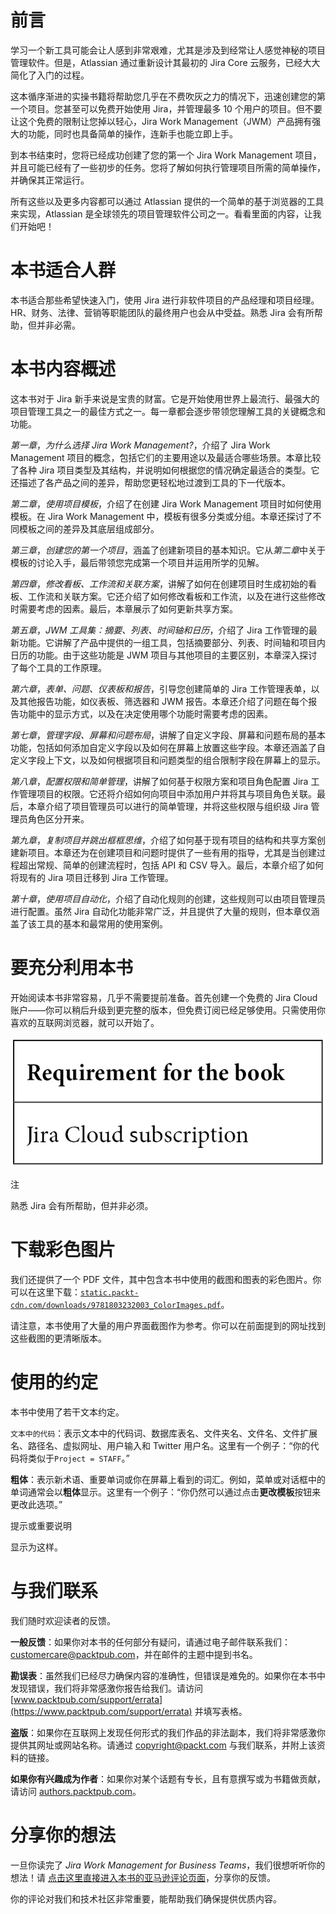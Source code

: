 # 前言

学习一个新工具可能会让人感到非常艰难，尤其是涉及到经常让人感觉神秘的项目管理软件。但是，Atlassian 通过重新设计其最初的 Jira Core 云服务，已经大大简化了入门的过程。

这本循序渐进的实操书籍将帮助您几乎在不费吹灰之力的情况下，迅速创建您的第一个项目。您甚至可以免费开始使用 Jira，并管理最多 10 个用户的项目。但不要让这个免费的限制让您掉以轻心，Jira Work Management（JWM）产品拥有强大的功能，同时也具备简单的操作，连新手也能立即上手。

到本书结束时，您将已经成功创建了您的第一个 Jira Work Management 项目，并且可能已经有了一些初步的任务。您将了解如何执行管理项目所需的简单操作，并确保其正常运行。

所有这些以及更多内容都可以通过 Atlassian 提供的一个简单的基于浏览器的工具来实现，Atlassian 是全球领先的项目管理软件公司之一。看看里面的内容，让我们开始吧！

# 本书适合人群

本书适合那些希望快速入门，使用 Jira 进行非软件项目的产品经理和项目经理。HR、财务、法律、营销等职能团队的最终用户也会从中受益。熟悉 Jira 会有所帮助，但并非必需。

# 本书内容概述

这本书对于 Jira 新手来说是宝贵的财富。它是开始使用世界上最流行、最强大的项目管理工具之一的最佳方式之一。每一章都会逐步带领您理解工具的关键概念和功能。

*第一章*，*为什么选择 Jira Work Management?*，介绍了 Jira Work Management 项目的概念，包括它们的主要用途以及最适合哪些场景。本章比较了各种 Jira 项目类型及其结构，并说明如何根据您的情况确定最适合的类型。它还描述了各产品之间的差异，帮助您更轻松地过渡到工具的下一代版本。

*第二章*，*使用项目模板*，介绍了在创建 Jira Work Management 项目时如何使用模板。在 Jira Work Management 中，模板有很多分类或分组。本章还探讨了不同模板之间的差异及其底层组成部分。

*第三章*，*创建您的第一个项目*，涵盖了创建新项目的基本知识。它从*第二章*中关于模板的讨论入手，最后带领您完成第一个项目并运用所学的见解。

*第四章*，*修改看板、工作流和关联方案*，讲解了如何在创建项目时生成初始的看板、工作流和关联方案。它还介绍了如何修改看板和工作流，以及在进行这些修改时需要考虑的因素。最后，本章展示了如何更新共享方案。

*第五章*，*JWM 工具集：摘要、列表、时间轴和日历*，介绍了 Jira 工作管理的最新功能。它讲解了产品中提供的一组工具，包括摘要部分、列表、时间轴和项目内日历的功能。由于这些功能是 JWM 项目与其他项目的主要区别，本章深入探讨了每个工具的工作原理。

*第六章*，*表单、问题、仪表板和报告*，引导您创建简单的 Jira 工作管理表单，以及其他报告功能，如仪表板、筛选器和 JWM 报告。本章还介绍了问题在每个报告功能中的显示方式，以及在决定使用哪个功能时需要考虑的因素。

*第七章*，*管理字段、屏幕和问题布局*，讲解了自定义字段、屏幕和问题布局的基本功能，包括如何添加自定义字段以及如何在屏幕上放置这些字段。本章还涵盖了自定义字段上下文，以及如何根据项目和问题类型的组合限制字段在屏幕上的显示。

*第八章*，*配置权限和简单管理*，讲解了如何基于权限方案和项目角色配置 Jira 工作管理项目的权限。它还将介绍如何向项目中添加用户并将其与项目角色关联。最后，本章介绍了项目管理员可以进行的简单管理，并将这些权限与组织级 Jira 管理员角色区分开来。

*第九章*，*复制项目并跳出框框思维*，介绍了如何基于现有项目的结构和共享方案创建新项目。本章还为在创建项目和问题时提供了一些有用的指导，尤其是当创建过程超出常规、简单的创建流程时，包括 API 和 CSV 导入。最后，本章介绍了如何将现有的 Jira 项目迁移到 Jira 工作管理。

*第十章*，*使用项目自动化*，介绍了自动化规则的创建，这些规则可以由项目管理员进行配置。虽然 Jira 自动化功能非常广泛，并且提供了大量的规则，但本章仅涵盖了该工具的基本和最常用的使用案例。

# 要充分利用本书

开始阅读本书非常容易，几乎不需要提前准备。首先创建一个免费的 Jira Cloud 账户——你可以稍后升级到更完整的版本，但免费订阅已经足够使用。只需使用你喜欢的互联网浏览器，就可以开始了。

![](img/B17952_Preface_Table1.jpg)

注

熟悉 Jira 会有所帮助，但并非必须。

# 下载彩色图片

我们还提供了一个 PDF 文件，其中包含本书中使用的截图和图表的彩色图片。你可以在这里下载：[`static.packt-cdn.com/downloads/9781803232003_ColorImages.pdf`](https://static.packt-cdn.com/downloads/9781803232003_ColorImages.pdf)。

请注意，本书使用了大量的用户界面截图作为参考。你可以在前面提到的网址找到这些截图的更清晰版本。

# 使用的约定

本书中使用了若干文本约定。

`文本中的代码`：表示文本中的代码词、数据库表名、文件夹名、文件名、文件扩展名、路径名、虚拟网址、用户输入和 Twitter 用户名。这里有一个例子：“你的代码将类似于`Project = STAFF`。”

**粗体**：表示新术语、重要单词或你在屏幕上看到的词汇。例如，菜单或对话框中的单词通常会以**粗体**显示。这里有一个例子：“你仍然可以通过点击**更改模板**按钮来更改此选项。”

提示或重要说明

显示为这样。

# 与我们联系

我们随时欢迎读者的反馈。

**一般反馈**：如果你对本书的任何部分有疑问，请通过电子邮件联系我们：customercare@packtpub.com，并在邮件的主题中提到书名。

**勘误表**：虽然我们已经尽力确保内容的准确性，但错误是难免的。如果你在本书中发现错误，我们将非常感激你报告给我们。请访问 [www.packtpub.com/support/errata](https://www.packtpub.com/support/errata) 并填写表格。

**盗版**：如果你在互联网上发现任何形式的我们作品的非法副本，我们将非常感激你提供其网址或网站名称。请通过 copyright@packt.com 与我们联系，并附上该资料的链接。

**如果你有兴趣成为作者**：如果你对某个话题有专长，且有意撰写或为书籍做贡献，请访问 [authors.packtpub.com](https://authors.packtpub.com)。

# 分享你的想法

一旦你读完了 *Jira Work Management for Business Teams*，我们很想听听你的想法！请 [点击这里直接进入本书的亚马逊评论页面](https://packt.link/r/1803232005)，分享你的反馈。

你的评论对我们和技术社区非常重要，能帮助我们确保提供优质内容。
